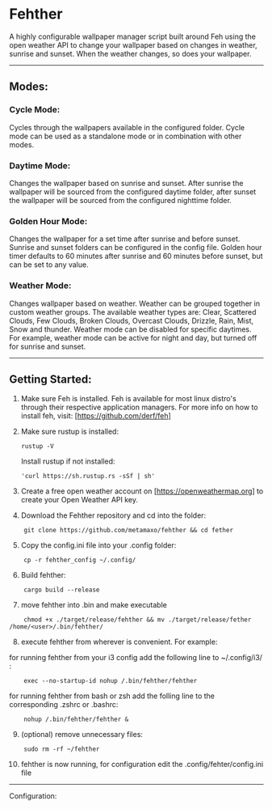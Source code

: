 # Fehther

A highly configurable wallpaper manager script built around Feh using the open weather API to change your wallpaper based on changes in weather, sunrise and sunset. When the weather changes, so does your wallpaper.

______________________________________________________________________

## Modes: 

### Cycle Mode: 
Cycles through the wallpapers available in the configured folder. Cycle mode can be used as a standalone mode or in combination with other modes.

### Daytime Mode: 
Changes the wallpaper based on sunrise and sunset. After sunrise the wallpaper will be sourced from the configured daytime folder, after sunset the wallpaper will be sourced from the configured nighttime folder. 

### Golden Hour Mode: 
Changes the wallpaper for a set time after sunrise and before sunset. Sunrise and sunset folders can be configured in the config file. Golden hour timer defaults to 60 minutes after sunrise and 60 minutes before sunset, but can be set to any value. 

### Weather Mode: 
Changes wallpaper based on weather. Weather can be grouped together in custom weather groups. The available weather types are: Clear, Scattered Clouds, Few Clouds, Broken Clouds, Overcast Clouds, Drizzle, Rain, Mist, Snow and thunder. Weather mode can be disabled for specific daytimes. For example, weather mode can be active for night and day, but turned off for sunrise and sunset. 

______________________________________________________________________

## Getting Started:

1.  Make sure Feh is installed. Feh is available for most linux distro's through their respective application managers. For more info on how to install feh, visit: [https://github.com/derf/feh]

2.  Make sure rustup is installed: 
    ```
    rustup -V
    ```
    Install rustup if not installed: 
    ```
    'curl https://sh.rustup.rs -sSf | sh'
    ```
3.  Create a free open weather account on [https://openweathermap.org] to create your Open Weather API key. 

4.  Download the Fehther repository and cd into the folder: 
```
    git clone https://github.com/metamaxo/fehther && cd fether
```
5.  Copy the config.ini file into your .config folder: 
```
    cp -r fehther_config ~/.config/
```
6.  Build fehther: 
```
    cargo build --release 
```
7.  move fehther into .bin and make executable 
```
    chmod +x ./target/release/fehther && mv ./target/release/fether /home/<user>/.bin/fehther/
```
8.  execute fehther from wherever is convenient. For example:

  for running fehther from your i3 config add the following line to ~/.config/i3/ :
```
    exec --no-startup-id nohup /.bin/fehther/fehther
```
  for running fehther from bash or zsh add the folling line to the corresponding .zshrc or .bashrc: 
```
    nohup /.bin/fehther/fehther &
```
9. (optional) remove unnecessary files: 
```
    sudo rm -rf ~/fehther
```
10. fehther is now running, for configuration edit the .config/fehter/config.ini file

______________________________________________________________________

Configuration: 

    




